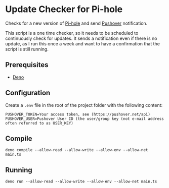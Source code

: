 # Update Checker for Pi-hole

Checks for a new version of [Pi-hole](https://pi-hole.net/) and send [Pushover](https://pushover.net/) notification.

This script is a one time checker, so it needs to be scheduled to continuously
check for updates. It sends a notification even if there is no update, as I run
this once a week and want to have a confirmation that the script is still
running.

## Prerequisites

- [Deno](https://deno.land)

## Configuration

Create a `.env` file in the root of the project folder with the following
content:

```
PUSHOVER_TOKEN=Your access token, see (https://pushover.net/api)
PUSHOVER_USER=Pushover User ID (the user/group key (not e-mail address often referred to as USER_KEY)
```

## Compile

`deno compile --allow-read --allow-write --allow-env --allow-net main.ts`

## Running

`deno run --allow-read --allow-write --allow-env --allow-net main.ts`

